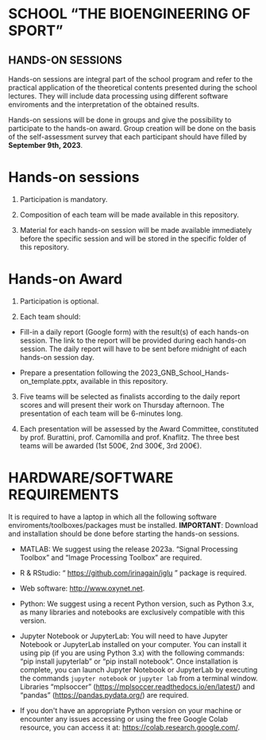 # SCHOOL “THE BIOENGINEERING OF SPORT”
## HANDS-ON SESSIONS

Hands-on sessions are integral part of the school program and refer to the practical application of the theoretical contents presented during the school lectures. They will include data processing using different software enviroments and the interpretation of the obtained results.

Hands-on sessions will be done in groups and give the possibility to participate to the hands-on award.
Group creation will be done on the basis of the self-assessment survey that each participant should have filled by **September 9th, 2023**.

# Hands-on sessions
1)	Participation is mandatory.
   
1)	Composition of each team will be made available in this repository.
   
1)  Material for each hands-on session will be made available immediately before the specific session and will be stored in the specific folder of this repository.

# Hands-on Award
1) Participation is optional.
   
1) Each team should:
   
  - Fill-in a daily report (Google form) with the result(s) of each hands-on session. The link to the report will be provided during each hands-on session. The daily report will have to be sent before midnight of each hands-on session day.
    
  - Prepare a presentation following the 2023_GNB_School_Hands-on_template.pptx, available in this repository.
    
3) Five teams will be selected as finalists according to the daily report scores and will present their work on Thursday afternoon. The presentation of each team will be 6-minutes long.
   
3) Each presentation will be assessed by the Award Committee, constituted by prof. Burattini, prof. Camomilla and prof. Knaflitz. The three best teams will be awarded (1st 500€, 2nd 300€, 3rd 200€).

# HARDWARE/SOFTWARE REQUIREMENTS
It is required to have a laptop in which all the following software enviroments/toolboxes/packages must be installed.
**IMPORTANT**: Download and installation should be done before starting the hands-on sessions.

- MATLAB: We suggest using the release 2023a. “Signal Processing Toolbox” and “Image Processing Toolbox” are required.

- R & RStudio: “ https://github.com/irinagain/iglu ” package is required.

- Web software: http://www.oxynet.net.

- Python: We suggest using a recent Python version, such as Python 3.x, as many libraries and notebooks are exclusively compatible with this version.

- Jupyter Notebook or JupyterLab: You will need to have Jupyter Notebook or JupyterLab installed on your computer. You can install it using pip (if you are using Python 3.x) with the following commands:
“pip install jupyterlab” or “pip install notebook”. Once installation is complete, you can launch Jupyter Notebook or JupyterLab by executing the commands `jupyter notebook` or `jupyter lab` from a terminal window. Libraries “mplsoccer” (https://mplsoccer.readthedocs.io/en/latest/) and “pandas” (https://pandas.pydata.org/) are required.

- If you don't have an appropriate Python version on your machine or encounter any issues accessing or using the free Google Colab resource, you can access it at: https://colab.research.google.com/.

